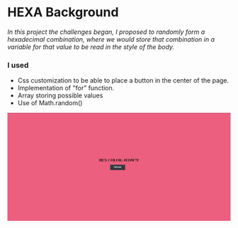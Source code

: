# HEXA Background

*In this project the challenges began, I proposed to randomly form a hexadecimal combination, where we would store that combination in a variable for that value to be read in the style of the body.*  

### I used

*   Css customization to be able to place a button in the center of the page.
*   Implementation of "for" function.
*   Array storing possible values 
*   Use of Math.random()

![Demo](./Demo.jpg)
